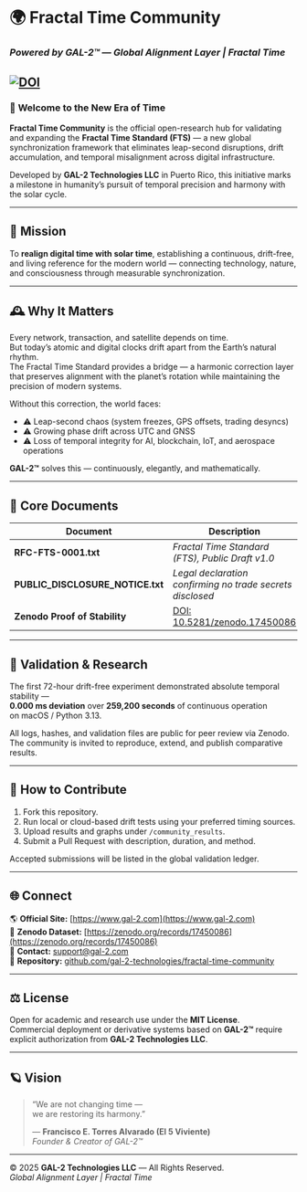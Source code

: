 # 🌍 **Fractal Time Community**
### *Powered by GAL-2™ — Global Alignment Layer | Fractal Time*
[![DOI](https://zenodo.org/badge/DOI/10.5281/zenodo.17467624.svg)](https://doi.org/10.5281/zenodo.17467624)
---

### 🚀 **Welcome to the New Era of Time**

**Fractal Time Community** is the official open-research hub for validating and expanding the **Fractal Time Standard (FTS)** — a new global synchronization framework that eliminates leap-second disruptions, drift accumulation, and temporal misalignment across digital infrastructure.

Developed by **GAL-2 Technologies LLC** in Puerto Rico, this initiative marks a milestone in humanity’s pursuit of temporal precision and harmony with the solar cycle.

---

## 🧭 **Mission**

To **realign digital time with solar time**, establishing a continuous, drift-free, and living reference for the modern world — connecting technology, nature, and consciousness through measurable synchronization.

---

## 🕰️ **Why It Matters**

Every network, transaction, and satellite depends on time.  
But today’s atomic and digital clocks drift apart from the Earth’s natural rhythm.  
The Fractal Time Standard provides a bridge — a harmonic correction layer that preserves alignment with the planet’s rotation while maintaining the precision of modern systems.

Without this correction, the world faces:

- ⚠️ Leap-second chaos (system freezes, GPS offsets, trading desyncs)  
- ⚠️ Growing phase drift across UTC and GNSS  
- ⚠️ Loss of temporal integrity for AI, blockchain, IoT, and aerospace operations  

**GAL-2™** solves this — continuously, elegantly, and mathematically.

---

## 📜 **Core Documents**

| Document | Description |
|-----------|-------------|
| **RFC-FTS-0001.txt** | *Fractal Time Standard (FTS), Public Draft v1.0* |
| **PUBLIC_DISCLOSURE_NOTICE.txt** | *Legal declaration confirming no trade secrets disclosed* |
| **Zenodo Proof of Stability** | [DOI: 10.5281/zenodo.17450086](https://zenodo.org/records/17450086) |

---

## 🧪 **Validation & Research**

The first 72-hour drift-free experiment demonstrated absolute temporal stability —  
**0.000 ms deviation** over **259,200 seconds** of continuous operation  
on macOS / Python 3.13.  

All logs, hashes, and validation files are public for peer review via Zenodo.  
The community is invited to reproduce, extend, and publish comparative results.

---

## 🧠 **How to Contribute**

1. Fork this repository.  
2. Run local or cloud-based drift tests using your preferred timing sources.  
3. Upload results and graphs under `/community_results`.  
4. Submit a Pull Request with description, duration, and method.  

Accepted submissions will be listed in the global validation ledger.

---

## 🌐 **Connect**

🌎 **Official Site:** [https://www.gal-2.com](https://www.gal-2.com)  
📘 **Zenodo Dataset:** [https://zenodo.org/records/17450086](https://zenodo.org/records/17450086)  
📧 **Contact:** support@gal-2.com  
💠 **Repository:** [github.com/gal-2-technologies/fractal-time-community](https://github.com/gal-2-technologies/fractal-time-community)

---

## ⚖️ **License**

Open for academic and research use under the **MIT License**.  
Commercial deployment or derivative systems based on **GAL-2™** require explicit authorization from **GAL-2 Technologies LLC**.

---

## 🪐 **Vision**

> “We are not changing time —  
> we are restoring its harmony.”  
>
> — **Francisco E. Torres Alvarado (El 5 Viviente)**  
> *Founder & Creator of GAL-2™*

---

© 2025 **GAL-2 Technologies LLC** — All Rights Reserved.  
*Global Alignment Layer | Fractal Time*
